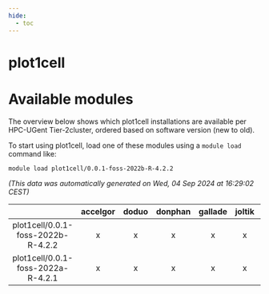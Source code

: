 ```yaml
---
hide:
  - toc
---
```


plot1cell
=========

# Available modules


The overview below shows which plot1cell installations are available per HPC-UGent Tier-2cluster, ordered based on software version (new to old).

To start using plot1cell, load one of these modules using a `module load` command like:

```shell
module load plot1cell/0.0.1-foss-2022b-R-4.2.2
```

*(This data was automatically generated on Wed, 04 Sep 2024 at 16:29:02 CEST)*  

| |accelgor|doduo|donphan|gallade|joltik|shinx|skitty|
| :---: | :---: | :---: | :---: | :---: | :---: | :---: | :---: |
|plot1cell/0.0.1-foss-2022b-R-4.2.2|x|x|x|x|x|-|x|
|plot1cell/0.0.1-foss-2022a-R-4.2.1|x|x|x|x|x|-|x|
